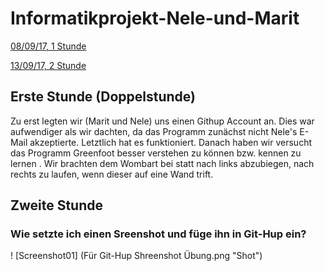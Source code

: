 # Informatikprojekt-Nele-und-Marit
[08/09/17, 1 Stunde](#1)

[13/09/17, 2 Stunde](#2)









## Erste Stunde<a name="1"></a> (Doppelstunde)

Zu erst legten wir (Marit und Nele) uns einen Githup Account an. Dies war aufwendiger als wir dachten, da das Programm zunächst nicht Nele's E-Mail akzeptierte. Letztlich hat es funktioniert.
Danach haben wir versucht das Programm Greenfoot besser verstehen zu können bzw. kennen zu lernen . Wir brachten dem Wombart bei statt nach links abzubiegen, nach rechts zu laufen, wenn dieser auf eine Wand trift.








## Zweite Stunde<a name="2"></a>

### Wie setzte ich einen Sreenshot und füge ihn in Git-Hup ein?


! [Screenshot01] (Für Git-Hup Shreenshot Übung.png "Shot")
